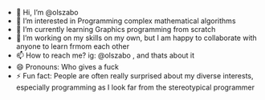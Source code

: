 - 👋 Hi, I’m @olszabo
- 👀 I’m interested in Programming complex mathematical algorithms
- 🌱 I’m currently learning Graphics programming from scratch
- 💞️ I’m working on my skills on my own, but I am happy to collaborate with anyone to learn frmom each other
- 📫 How to reach me? ig: @olszabo , and thats about it
- 😄 Pronouns: Who gives a fuck
- ⚡ Fun fact: People are often really surprised about my diverse interests, especially programming as I look far from the stereotypical programmer

<!---
olszabo/olszabo is a ✨ special ✨ repository because its `README.md` (this file) appears on your GitHub profile.
You can click the Preview link to take a look at your changes.
--->
